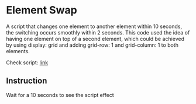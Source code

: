 # Element Swap

A script that changes one element to another element within 10 seconds, the switching occurs smoothly within 2 seconds. This code used the idea of having one element on top of a second element, which could be achieved by using display: grid and adding grid-row: 1 and grid-column: 1 to both elements.

Check script:
<a href="https://inalsur.github.io/element-swap/" style="backgroundColor=white">link</a>

<h2>Instruction</h2>
Wait for a 10 seconds to see the script effect
